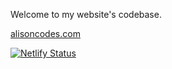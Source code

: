 Welcome to my website's codebase.

[alisoncodes.com](https://www.alisoncodes.com)

[![Netlify Status](https://api.netlify.com/api/v1/badges/d26d00b7-183f-41f8-b4b6-d2a921e43f7e/deploy-status)](https://app.netlify.com/sites/alisoncodes/deploys)
